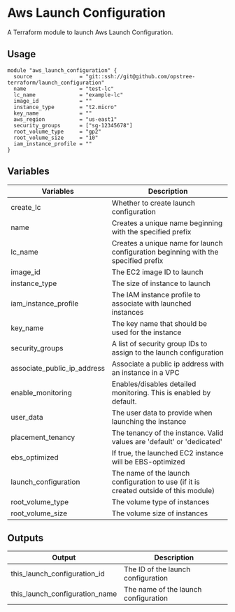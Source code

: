 # Aws Launch Configuration
A Terraform module to launch Aws Launch Configuration.

## Usage
```
module "aws_launch_configuration" {
  source               = "git::ssh://git@github.com/opstree-terraform/launch_configuration"
  name                 = "test-lc"
  lc_name              = "example-lc"
  image_id             = ""
  instance_type        = "t2.micro"
  key_name             = ""
  aws_region           = "us-east1"
  security_groups      = ["sg-12345678"]
  root_volume_type     = "gp2"
  root_volume_size     = "10"
  iam_instance_profile = ""
}
```

## Variables
|Variables | Description|
|----------|------------|
|create_lc | Whether to create launch configuration|
|name | Creates a unique name beginning with the specified prefix|
|lc_name | Creates a unique name for launch configuration beginning with the specified prefix|
|image_id | The EC2 image ID to launch|
|instance_type | The size of instance to launch|
|iam_instance_profile | The IAM instance profile to associate with launched instances|
|key_name | The key name that should be used for the instance|
|security_groups | A list of security group IDs to assign to the launch configuration|
|associate_public_ip_address | Associate a public ip address with an instance in a VPC|
|enable_monitoring | Enables/disables detailed monitoring. This is enabled by default.|
|user_data | The user data to provide when launching the instance|
|placement_tenancy | The tenancy of the instance. Valid values are 'default' or 'dedicated'|
|ebs_optimized | If true, the launched EC2 instance will be EBS-optimized|
|launch_configuration | The name of the launch configuration to use (if it is created outside of this module)|
|root_volume_type | The volume type of instances|
|root_volume_size | The volume size of instances|

## Outputs
|Output| Description|
|------|------------|
|this_launch_configuration_id|The ID of the launch configuration|
|this_launch_configuration_name|The name of the launch configuration|
